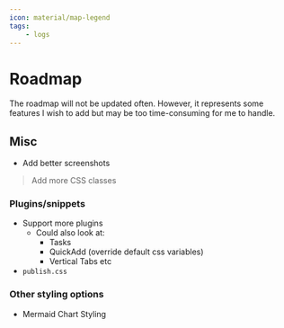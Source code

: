 ```yaml
---
icon: material/map-legend
tags:
    - logs
---
```


# Roadmap

The roadmap will not be updated often. However, it represents some features I
wish to add but may be too time-consuming for me to handle.

## Misc

- Add better screenshots

> Add more CSS classes

### Plugins/snippets

- Support more plugins
  - Could also look at:
    - Tasks
    <!-- - Excalidraw (too difficult to style) -->
    - QuickAdd (override default css variables)
    - Vertical Tabs etc
- `publish.css`

### Other styling options

- Mermaid Chart Styling
<!-- - [ ] PDF export styling (class select). Not happening when it is 
impossible to debug -->
